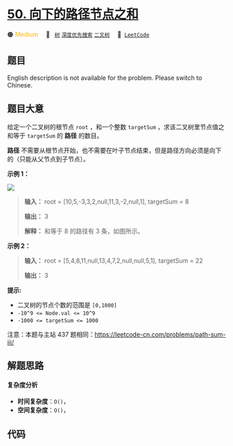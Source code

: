 # [50. 向下的路径节点之和](https://leetcode.cn/problems/6eUYwP)

🟠 <font color=#ffb800>Medium</font>&emsp; 🔖&ensp; [`树`](/tag/tree.md) [`深度优先搜索`](/tag/depth-first-search.md) [`二叉树`](/tag/binary-tree.md)&emsp; 🔗&ensp;[`LeetCode`](https://leetcode.cn/problems/6eUYwP)

## 题目

English description is not available for the problem. Please switch to
Chinese.


## 题目大意

给定一个二叉树的根节点 `root` ，和一个整数 `targetSum` ，求该二叉树里节点值之和等于 `targetSum` 的 **路径** 的数目。

**路径** 不需要从根节点开始，也不需要在叶子节点结束，但是路径方向必须是向下的（只能从父节点到子节点）。



**示例 1：**

![](https://assets.leetcode.com/uploads/2021/04/09/pathsum3-1-tree.jpg)

> 
> 
> 
> 
> 
> **输入：** root = [10,5,-3,3,2,null,11,3,-2,null,1], targetSum = 8
> 
> **输出：** 3
> 
> **解释：** 和等于 8 的路径有 3 条，如图所示。
> 
> 

**示例 2：**

> 
> 
> 
> 
> 
> **输入：** root = [5,4,8,11,null,13,4,7,2,null,null,5,1], targetSum = 22
> 
> **输出：** 3
> 
> 



**提示:**

  * 二叉树的节点个数的范围是 `[0,1000]`
  * `-10^9 <= Node.val <= 10^9` 
  * `-1000 <= targetSum <= 1000` 



注意：本题与主站 437 题相同：<https://leetcode-cn.com/problems/path-sum-iii/>


## 解题思路

#### 复杂度分析

- **时间复杂度**：`O()`，
- **空间复杂度**：`O()`，

## 代码

```javascript

```